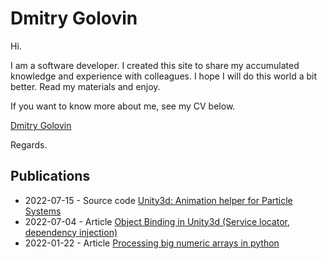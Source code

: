 
# Dmitry Golovin

Hi. 

I am a software developer. I created this site to share my accumulated knowledge and experience with colleagues. I hope I will do this world a bit better. Read my materials and enjoy.

If you want to know more about me, see my CV below. 

<div class="badge-base LI-profile-badge" data-locale="ru_RU" data-size="medium" data-theme="light" data-type="VERTICAL" data-vanity="dgolovin-dev" data-version="v1"><a class="badge-base__link LI-simple-link" href="https://ru.linkedin.com/in/dgolovin-dev?trk=profile-badge">Dmitry Golovin</a></div>     
<script src="https://platform.linkedin.com/badges/js/profile.js" async defer type="text/javascript"></script>          


Regards.

## Publications

- 2022-07-15 - Source code [Unity3d: Animation helper for Particle Systems](https://github.com/dgolovin-dev/unity3d-animation-with-particles)
- 2022-07-04 - Article [Object Binding in Unity3d (Service locator, dependency injection)](https://dgolovin-dev.github.io/article-unity3d-di/)
- 2022-01-22 - Article [Processing big numeric arrays in python](https://dgolovin-dev.github.io/article-processing-big-numeric-arrays-in-python/)

<script src='/assets/comments.js'></script>

